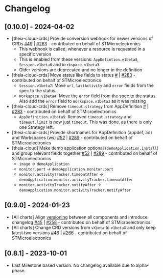 # Changelog

<!--  ## [0.11.0] - estimated 2024-07 -->

## [0.10.0] - 2024-04-02

- [theia-cloud-crds] Provide conversion webhook for newer versions of CRDs [#49](https://github.com/eclipsesource/theia-cloud-helm/pull/49) | [#283](https://github.com/eclipsesource/theia-cloud/pull/283) - contributed on behalf of STMicroelectronics
  - This webhook is called, whenever a resource is requested in a specific version
  - This is enabled from these versions: `AppDefintion.v1beta8`, `Session.v1beta6` and `Workspace.v1beta3`
  - Older versions are deprecated and no longer in the definition
- [theia-cloud-crds] Move status like fields to status [#](https://github.com/eclipsesource/theia-cloud-helm/pull/49) | [#283](https://github.com/eclipsesource/theia-cloud/pull/283) - contributed on behalf of STMicroelectronics
  - `Session.v1beta7`: Move `url`, `lastActivity` and `error` fields from the spec to the status.
  - `Workspace.v1beta4`: Move the `error` field from the spec to the status. Also add the `error` field to `Workspace.v1beta3` as it was missing
- [theia-cloud-crds] Remove `timeout.strategy` from AppDefinition [#](https://github.com/eclipsesource/theia-cloud-helm/pull/49) | [#283](https://github.com/eclipsesource/theia-cloud/pull/283) - contributed on behalf of STMicroelectronics
  - `AppDefinition.v1beta9`: Removed `timeout.strategy` and `timeout.limit` is now just `timeout`. This was done, as there is only one Strategy left.
- [theia-cloud-crds] Provide shortnames for AppDefinition (appdef, ad) and Workspaces (ws) [#52](https://github.com/eclipsesource/theia-cloud-helm/pull/52) | [#289](https://github.com/eclipsesource/theia-cloud/pull/289) - contributed on behalf of STMicroelectronics
- [theia-cloud] Make demo application optional (`demoApplication.install`) and group relevant fields together [#52](https://github.com/eclipsesource/theia-cloud-helm/pull/52) | [#289](https://github.com/eclipsesource/theia-cloud/pull/289) - contributed on behalf of STMicroelectronics
  - `image` -> `demoApplication`
  - `monitor.port` -> `demoApplication.monitor.port`
  - `monitor.activityTracker.timeoutAfter` -> `demoApplication.monitor.activityTracker.timeoutAfter`
  - `monitor.activityTracker.notifyAfter` -> `demoApplication.monitor.activityTracker.notifyAfter`

## [0.9.0] - 2024-01-23

- [All charts] Align [versioning](https://github.com/eclipsesource/theia-cloud-helm#versioning) between all components and introduce changelog [#45](https://github.com/eclipsesource/theia-cloud-helm/pull/45) | [#258](https://github.com/eclipsesource/theia-cloud/pull/258) - contributed on behalf of STMicroelectronics
- [All charts] Change CRD versions from `vXbeta` to `v1betaX` and only keep latest two versions [#46](https://github.com/eclipsesource/theia-cloud-helm/pull/46) | [#266](https://github.com/eclipsesource/theia-cloud/pull/266) - contributed on behalf of STMicroelectronics

## [0.8.1] - 2023-10-01

- Last Milestone based version. No changelog available due to alpha-phase.
